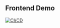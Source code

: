 ## Frontend Demo

[![CI/CD](https://github.com/collengine/devsecops-wit-front-end/actions/workflows/actions.yml/badge.svg)](https://github.com/collengine/devsecops-wit-front-end/actions/workflows/actions.yml)